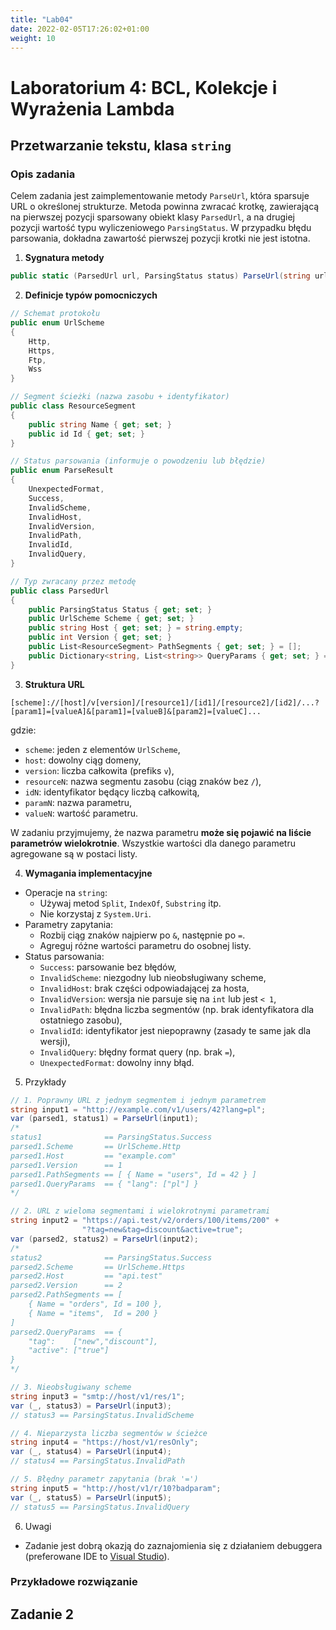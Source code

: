 ```yaml
---
title: "Lab04"
date: 2022-02-05T17:26:02+01:00
weight: 10
---
```


# Laboratorium 4: BCL, Kolekcje i Wyrażenia Lambda

## Przetwarzanie tekstu, klasa `string`

### Opis zadania

Celem zadania jest zaimplementowanie metody `ParseUrl`, która sparsuje URL o określonej strukturze. Metoda powinna zwracać krotkę, zawierającą na pierwszej pozycji sparsowany obiekt klasy `ParsedUrl`, a na drugiej pozycji wartość typu wyliczeniowego `ParsingStatus`. W przypadku błędu parsowania, dokładna zawartość pierwszej pozycji krotki nie jest istotna.

1. **Sygnatura metody**

```csharp
public static (ParsedUrl url, ParsingStatus status) ParseUrl(string url)
```

2. **Definicje typów pomocniczych**

```csharp
// Schemat protokołu
public enum UrlScheme
{
    Http,
    Https,
    Ftp,
    Wss
}

// Segment ścieżki (nazwa zasobu + identyfikator)
public class ResourceSegment
{
    public string Name { get; set; }
    public id Id { get; set; }
}

// Status parsowania (informuje o powodzeniu lub błędzie)
public enum ParseResult
{
    UnexpectedFormat,
    Success,
    InvalidScheme,
    InvalidHost,
    InvalidVersion,
    InvalidPath,
    InvalidId,
    InvalidQuery,
}

// Typ zwracany przez metodę
public class ParsedUrl
{
    public ParsingStatus Status { get; set; }
    public UrlScheme Scheme { get; set; }
    public string Host { get; set; } = string.empty;
    public int Version { get; set; }
    public List<ResourceSegment> PathSegments { get; set; } = [];
    public Dictionary<string, List<string>> QueryParams { get; set; } = [];
}
```

3. **Struktura URL**

```
[scheme]://[host]/v[version]/[resource1]/[id1]/[resource2]/[id2]/...?[param1]=[valueA]&[param1]=[valueB]&[param2]=[valueC]...
```

gdzie:

- `scheme`: jeden z elementów `UrlScheme`,
- `host`: dowolny ciąg domeny,
- `version`: liczba całkowita (prefiks `v`),
- `resourceN`: nazwa segmentu zasobu (ciąg znaków bez `/`),
- `idN`: identyfikator będący liczbą całkowitą,
- `paramN`: nazwa parametru,
- `valueN`: wartość parametru.

W zadaniu przyjmujemy, że nazwa parametru **może się pojawić na liście parametrów wielokrotnie**. Wszystkie wartości dla danego parametru agregowane są w postaci listy.

4. **Wymagania implementacyjne**

- Operacje na `string`:
  - Używaj metod `Split`, `IndexOf`, `Substring` itp.
  - Nie korzystaj z `System.Uri`.
- Parametry zapytania:
  - Rozbij ciąg znaków najpierw po `&`, następnie po `=`.
  - Agreguj różne wartości parametru do osobnej listy.
- Status parsowania:
  - `Success`: parsowanie bez błędów,
  - `InvalidScheme`: niezgodny lub nieobsługiwany scheme,
  - `InvalidHost`: brak części odpowiadającej za hosta,
  - `InvalidVersion`: wersja nie parsuje się na `int` lub jest `< 1`,
  - `InvalidPath`: błędna liczba segmentów (np. brak identyfikatora dla ostatniego zasobu),
  - `InvalidId`: identyfikator jest niepoprawny (zasady te same jak dla wersji),
  - `InvalidQuery`: błędny format query (np. brak `=`),
  - `UnexpectedFormat`: dowolny inny błąd.

5. Przykłady

```csharp
// 1. Poprawny URL z jednym segmentem i jednym parametrem
string input1 = "http://example.com/v1/users/42?lang=pl";
var (parsed1, status1) = ParseUrl(input1);
/*
status1              == ParsingStatus.Success
parsed1.Scheme       == UrlScheme.Http
parsed1.Host         == "example.com"
parsed1.Version      == 1
parsed1.PathSegments == [ { Name = "users", Id = 42 } ]
parsed1.QueryParams  == { "lang": ["pl"] }
*/

// 2. URL z wieloma segmentami i wielokrotnymi parametrami
string input2 = "https://api.test/v2/orders/100/items/200" +
                "?tag=new&tag=discount&active=true";
var (parsed2, status2) = ParseUrl(input2);
/*
status2              == ParsingStatus.Success
parsed2.Scheme       == UrlScheme.Https
parsed2.Host         == "api.test"
parsed2.Version      == 2
parsed2.PathSegments == [
    { Name = "orders", Id = 100 },
    { Name = "items",  Id = 200 }
]
parsed2.QueryParams  == {
    "tag":    ["new","discount"],
    "active": ["true"]
}
*/

// 3. Nieobsługiwany scheme
string input3 = "smtp://host/v1/res/1";
var (_, status3) = ParseUrl(input3);
// status3 == ParsingStatus.InvalidScheme

// 4. Nieparzysta liczba segmentów w ścieżce
string input4 = "https://host/v1/resOnly";
var (_, status4) = ParseUrl(input4);
// status4 == ParsingStatus.InvalidPath

// 5. Błędny parametr zapytania (brak '=')
string input5 = "http://host/v1/r/10?badparam";
var (_, status5) = ParseUrl(input5);
// status5 == ParsingStatus.InvalidQuery
```

6. Uwagi

- Zadanie jest dobrą okazją do zaznajomienia się z działaniem debuggera (preferowane IDE to [Visual Studio](https://visualstudio.microsoft.com/pl/)).

### Przykładowe rozwiązanie

## Zadanie 2
